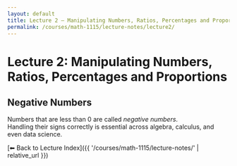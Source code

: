 ```yaml
---
layout: default
title: Lecture 2 — Manipulating Numbers, Ratios, Percentages and Proportions
permalink: /courses/math-1115/lecture-notes/lecture2/
---
```


# Lecture 2: Manipulating Numbers, Ratios, Percentages and Proportions



## Negative Numbers

Numbers that are less than 0 are called *negative numbers*.  
Handling their signs correctly is essential across algebra, calculus, and even data science.

[⬅ Back to Lecture Index]({{ '/courses/math-1115/lecture-notes/' | relative_url }})
